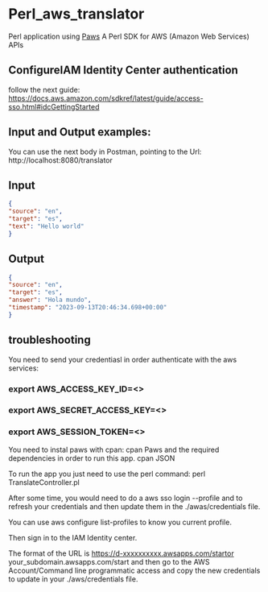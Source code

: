 # Perl_aws_translator

Perl application using [Paws](https://metacpan.org/pod/Paws) A Perl SDK for AWS (Amazon Web Services) APIs
 
## ConfigureIAM Identity Center authentication
follow the next guide: https://docs.aws.amazon.com/sdkref/latest/guide/access-sso.html#idcGettingStarted

## Input and Output examples:
You can use the next body in Postman, pointing to the Url: http://localhost:8080/translator


## Input
```json
{
"source": "en",
"target": "es",
"text": "Hello world"
}
```
## Output
```json
{
"source": "en",
"target": "es",
"answer": "Hola mundo",
"timestamp": "2023-09-13T20:46:34.698+00:00"
}
```
## troubleshooting

You need to send your credentiasl in order authenticate with the aws services:

### export AWS_ACCESS_KEY_ID=<>
### export AWS_SECRET_ACCESS_KEY=<> 
### export AWS_SESSION_TOKEN=<>

You need to instal paws with cpan: cpan Paws and the required dependencies in order to run this app. cpan JSON

To run the app you just need to use the perl command: perl TranslateController.pl

After some time, you would need to do a aws sso login  --profile <profile-name> and to refresh your credentials and then update them in the ./awas/credentials file.

You can use aws configure list-profiles to know you current profile.

Then sign in to the IAM Identity center.

The format of the URL is https://d-xxxxxxxxxx.awsapps.com/startor your_subdomain.awsapps.com/start and then go to the AWS Account/Command line programmatic access and copy the new credentials to update in your ./aws/credentials file.
